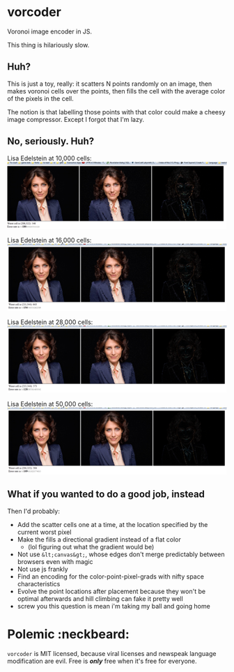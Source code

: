 vorcoder
========

Voronoi image encoder in JS.

This thing is hilariously slow.



Huh?
----

This is just a toy, really: it scatters N points randomly on an image, then makes voronoi cells over the points, then fills the cell with the average color of the pixels in the cell.

The notion is that labelling those points with that color could make a cheesy image compressor.  Except I forgot that I'm lazy.



No, seriously.  Huh?
--------------------

Lisa Edelstein at 10,000 cells:
![](VorCuddy10k.png)

Lisa Edelstein at 16,000 cells:
![](VorCuddy16k.png)

Lisa Edelstein at 28,000 cells:
![](VorCuddy28k.png)

Lisa Edelstein at 50,000 cells:
![](VorCuddy50k.png)



What if you wanted to do a good job, instead
--------------------------------------------

Then I'd probably:

* Add the scatter cells one at a time, at the location specified by the current worst pixel
* Make the fills a directional gradient instead of a flat color 
  * (lol figuring out what the gradient would be)
* Not use `&lt;canvas&gt;`, whose edges don't merge predictably between browsers even with magic
* Not use js frankly
* Find an encoding for the color-point-pixel-grads with nifty space characteristics
* Evolve the point locations after placement because they won't be optimal afterwards and hill climbing can fake it pretty well
* screw you this question is mean i'm taking my ball and going home



Polemic :neckbeard:
===================

`vorcoder` is MIT licensed, because viral licenses and newspeak language modification are evil.  Free is ***only*** free when it's free for everyone.
